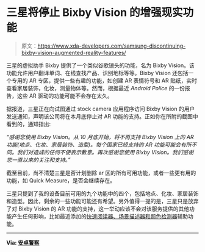 # 三星将停止 Bixby Vision 的增强现实功能

> 原文：<https://www.xda-developers.com/samsung-discontinuing-bixby-vision-augmented-reality-features/>

三星的虚拟助手 Bixby 提供了一个类似谷歌镜头的功能，名为 Bixby Vision。该功能允许用户翻译单词、在线查找产品、识别地标等等。Bixby Vision 还包括一个专用的 AR 专区，提供一些有趣的功能，如创建 AR 表情符号和 AR 贴纸，实时查看家居装饰，化妆，测量物体等。然而，根据最近 *Android Police* 的一份报告，这些 AR 驱动的功能可能不会存在太久。

据报道，三星正在向试图通过 stock camera 应用程序访问 Bixby Vision 的用户发送通知，声明该公司将在本月底停止对 AR 功能的支持。正如你在所附的截图中看到的，通知指出:

*“感谢您使用 Bixby Vision。从 10 月底开始，将不再支持 Bixby Vision 上的 AR 功能(地点、化妆、家居装饰、造型)。每个国家已经支持的 AR 功能可能会有所不同。我们对造成的任何不便表示歉意。再次感谢您使用 Bixby Vision。我们感谢您一直以来的关注和支持。”*

截至目前，尚不清楚三星是否计划删除 ar 区的所有可用功能，或者一些更有用的功能，如 Quick Measure，是否会继续存在。

三星只提到了我的设备目前可用的九个功能中的四个，包括地点、化妆、家居装饰和造型。因此，剩余的一些功能可能还有希望。另外值得一提的是，三星只是放弃了对 Bixby Vision 的 AR 功能的支持，这一举动应该不会对该服务提供的其他功能产生任何影响，比如最近添加的[快速阅读器、场景描述器和颜色检测器](https://www.xda-developers.com/samsung-bixby-vision-adds-accessibility-features/)辅助功能。

* * *

**Via: [安卓警察](https://www.androidpolice.com/2020/10/05/samsung-is-killing-bixby-visions-ar-powered-abilities/)**